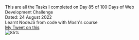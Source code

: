 This are all the Tasks I completed on Day 85 of 100 Days of Web Development Challenge<br>
Dated: 24 August 2022<br>
Learnt NodeJS from code with Mosh's course<br>
[My Tweet on this](https://twitter.com/Saurav_Navdhare/status/1562498850077933571)<br>
![85%](https://progress-bar.dev/85)<br>